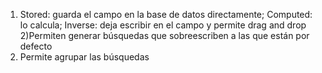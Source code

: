 1) Stored: guarda el campo en la base de datos directamente; Computed: lo calcula; Inverse: deja escribir en el campo y permite drag and drop
2)Permiten generar búsquedas que sobreescriben a las que están por defecto
3) Permite agrupar las búsquedas
